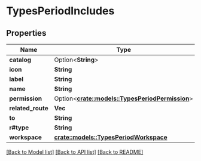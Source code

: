# TypesPeriodIncludes

## Properties

Name | Type | Description | Notes
------------ | ------------- | ------------- | -------------
**catalog** | Option<**String**> |  | [optional]
**icon** | **String** |  | 
**label** | **String** |  | 
**name** | **String** |  | 
**permission** | Option<[**crate::models::TypesPeriodPermission**](types.Permission.md)> |  | [optional]
**related_route** | **Vec<String>** |  | 
**to** | **String** |  | 
**r#type** | **String** |  | 
**workspace** | [**crate::models::TypesPeriodWorkspace**](types.Workspace.md) |  | 

[[Back to Model list]](../README.md#documentation-for-models) [[Back to API list]](../README.md#documentation-for-api-endpoints) [[Back to README]](../README.md)


